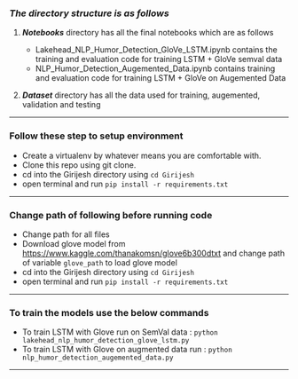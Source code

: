 ### ***The directory structure is as follows***

1) ***Notebooks*** directory has all the final notebooks which are as follows
    * Lakehead_NLP_Humor_Detection_GloVe_LSTM.ipynb contains the training and evaluation code for training LSTM + GloVe semval data 
    * NLP_Humor_Detection_Augemented_Data.ipynb contains training and evaluation code for training LSTM + GloVe on Augemented Data
   
2) ***Dataset*** directory has all the data used for training, augemented, validation and testing

***
### Follow these step to setup environment 

* Create a virtualenv by whatever means you are comfortable with.
* Clone this repo using git clone.
* cd into the Girijesh directory using ```cd Girijesh```
* open terminal and run ```pip install -r requirements.txt```

***
### Change path of following before running code

* Change path for all files
* Download glove model from https://www.kaggle.com/thanakomsn/glove6b300dtxt and change path of variable ```glove_path``` to load glove model
* cd into the Girijesh directory using ```cd Girijesh```
* open terminal and run ```pip install -r requirements.txt```
***
### To train the models use the below commands

* To train LSTM with Glove run on SemVal data : ```python lakehead_nlp_humor_detection_glove_lstm.py```
* To train LSTM with Glove on augmented data run : ```python nlp_humor_detection_augemented_data.py```
***




